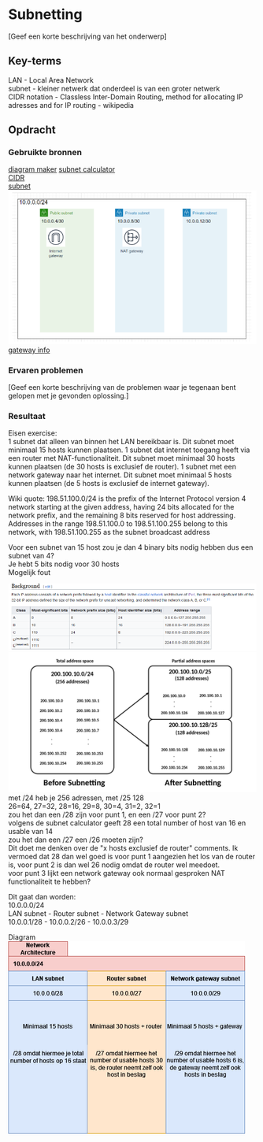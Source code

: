 # Subnetting
[Geef een korte beschrijving van het onderwerp]

## Key-terms
LAN - Local Area Network  
subnet - kleiner netwerk dat onderdeel is van een groter netwerk  
CIDR notation - Classless Inter-Domain Routing, method for allocating IP adresses and for IP routing - wikipedia

## Opdracht
### Gebruikte bronnen
[diagram maker](https://app.diagrams.net/)
[subnet calculator](https://www.calculator.net/ip-subnet-calculator.html)  
[CIDR](https://en.wikipedia.org/wiki/Classless_Inter-Domain_Routing)  
[subnet](https://en.wikipedia.org/wiki/Subnet)  
![voorbeeld](Images/06-voorbeeld-sjabloon.PNG)  
[gateway info](https://en.wikipedia.org/wiki/Gateway_(telecommunications))  

### Ervaren problemen
[Geef een korte beschrijving van de problemen waar je tegenaan bent gelopen met je gevonden oplossing.]

### Resultaat
Eisen exercise:  
    1 subnet dat alleen van binnen het LAN bereikbaar is. Dit subnet moet minimaal 15 hosts kunnen plaatsen.
    1 subnet dat internet toegang heeft via een router met NAT-functionaliteit. Dit subnet moet minimaal 30 hosts kunnen plaatsen (de 30 hosts is exclusief de router).
    1 subnet met een network gateway naar het internet. Dit subnet moet minimaal 5 hosts kunnen plaatsen (de 5 hosts is exclusief de internet gateway).

Wiki quote: 198.51.100.0/24 is the prefix of the Internet Protocol version 4 network starting at the given address, having 24 bits allocated for the network prefix, and the remaining 8 bits reserved for host addressing. Addresses in the range 198.51.100.0 to 198.51.100.255 belong to this network, with 198.51.100.255 as the subnet broadcast address  

Voor een subnet van 15 host zou je dan 4 binary bits nodig hebben dus een subnet van 4?  
Je hebt 5 bits nodig voor 30 hosts  
Mogelijk fout

![sizes](Images/06-wiki-sizes.PNG)  
![more wiki info](Images/06-1920px-Subnetting_Concept.png)  
met /24 heb je 256 adressen, met /25 128  
26=64, 27=32, 28=16, 29=8, 30=4, 31=2, 32=1  
zou het dan een /28 zijn voor punt 1, en een /27 voor punt 2?  
volgens de subnet calculator geeft 28 een total number of host van 16 en usable van 14  
zou het dan een /27 een /26 moeten zijn?  
Dit doet me denken over de "x hosts exclusief de router" comments. Ik vermoed dat 28 dan wel goed is voor punt 1 aangezien het los van de router is, voor punt 2 is dan wel 26 nodig omdat de router wel meedoet.  
voor punt 3 lijkt een network gateway ook normaal gesproken NAT functionaliteit te hebben?

Dit gaat dan worden:  
10.0.0.0/24  
LAN subnet - Router subnet - Network Gateway subnet  
10.0.0.1/28 - 10.0.0.2/26 - 10.0.0.3/29

Diagram
![Diagram](Images/06-diagram-explain.png)